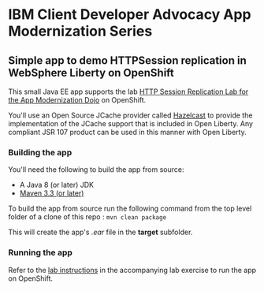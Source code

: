 # IBM Client Developer Advocacy App Modernization Series

## Simple app to demo HTTPSession replication in WebSphere Liberty on OpenShift

This small Java EE app supports the lab [HTTP Session Replication Lab for the App Modernization Dojo](https://github.com/IBMAppModernization/app-modernization-session-replication-openshift) on OpenShift.

You'll use an Open Source JCache provider called [Hazelcast](https://github.com/hazelcast/hazelcast) to provide the implementation of the JCache support that is included in Open Liberty. Any compliant JSR 107 product can be used in this manner with Open Liberty.


### Building the app

You'll need the following to build the app from source:
- A Java 8 (or later) JDK
- [Maven 3.3 (or later)](https://maven.apache.org/download.cgi)

To build the app from source  run the following command from the top level folder of a clone of this repo :
    ```
    mvn clean package
    ```

This will create the app's *.ear* file in the **target** subfolder.

### Running the app

Refer to the [lab instructions](https://github.com/IBMAppModernization/app-modernization-session-replication-openshift) in the accompanying lab exercise to run the app on OpenShift.
    
